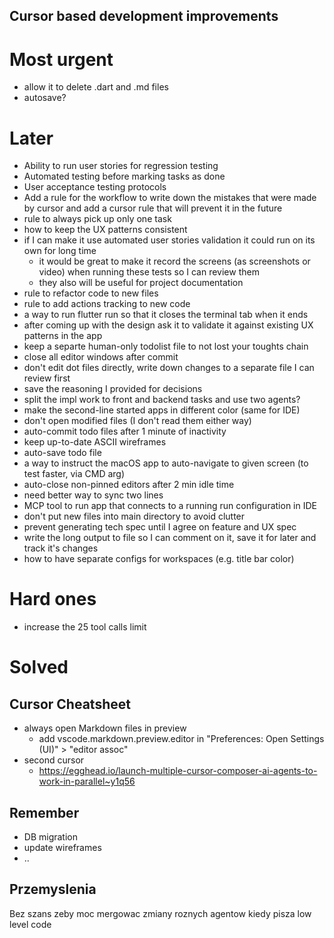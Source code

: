 
## Cursor based development improvements

# Most urgent
- allow it to delete .dart and .md files
- autosave?

# Later
- Ability to run user stories for regression testing
- Automated testing before marking tasks as done
- User acceptance testing protocols
- Add a rule for the workflow to write down the mistakes that were made by cursor and add a cursor rule that will prevent it in the future
- rule to always pick up only one task
- how to keep the UX patterns consistent
- if I can make it use automated user stories validation it could run on its own for long time
  - it would be great to make it record the screens (as screenshots or video) when running these tests so I can review them
  - they also will be useful for project documentation
- rule to refactor code to new files
- rule to add actions tracking to new code
- a way to run flutter run so that it closes the terminal tab when it ends
- after coming up with the design ask it to validate it against existing UX patterns in the app
- keep a separte human-only todolist file to not lost your toughts chain
- close all editor windows after commit
- don't edit dot files directly, write down changes to a separate file I can review first
- save the reasoning I provided for decisions
- split the impl work to front and backend tasks and use two agents?
- make the second-line started apps in different color (same for IDE)
- don't open modified files (I don't read them either way)
- auto-commit todo files after 1 minute of inactivity
- keep up-to-date ASCII wireframes
- auto-save todo file 
- a way to instruct the macOS app to auto-navigate to given screen (to test faster, via CMD arg)
- auto-close non-pinned editors after 2 min idle time
- need better way to sync two lines
- MCP tool to run app that connects to a running run configuration in IDE
- don't put new files into main directory to avoid clutter
- prevent generating tech spec until I agree on feature and UX spec
- write the long output to file so I can comment on it, save it for later and track it's changes
- how to have separate configs for workspaces (e.g. title bar color)

# Hard ones
- increase the 25 tool calls limit

# Solved

## Cursor Cheatsheet
- always open Markdown files in preview
  - add vscode.markdown.preview.editor in "Preferences: Open Settings (UI)" > "editor assoc"
- second cursor
  - https://egghead.io/launch-multiple-cursor-composer-ai-agents-to-work-in-parallel~y1q56

## Remember
- DB migration
- update wireframes
- ..

## Przemyslenia
Bez szans zeby moc mergowac zmiany roznych agentow kiedy pisza low level code